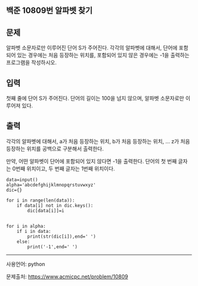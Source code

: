 ## 백준 10809번 알파벳 찾기

## 문제

알파벳 소문자로만 이루어진 단어 S가 주어진다. 각각의 알파벳에 대해서, 단어에 포함되어 있는 경우에는 처음 등장하는 위치를, 포함되어 있지 않은 경우에는 -1을 출력하는 프로그램을 작성하시오.

## 입력

첫째 줄에 단어 S가 주어진다. 단어의 길이는 100을 넘지 않으며, 알파벳 소문자로만 이루어져 있다.

## 출력

각각의 알파벳에 대해서, a가 처음 등장하는 위치, b가 처음 등장하는 위치, ... z가 처음 등장하는 위치를 공백으로 구분해서 출력한다.

만약, 어떤 알파벳이 단어에 포함되어 있지 않다면 -1을 출력한다. 단어의 첫 번째 글자는 0번째 위치이고, 두 번째 글자는 1번째 위치이다.

```
data=input()
alpha='abcdefghijklmnopqrstuvwxyz'
dic={}

for i in range(len(data)):
    if data[i] not in dic.keys():
        dic[data[i]]=i


for i in alpha:
    if i in data:
        print(str(dic[i]),end=' ')
    else:
        print('-1',end=' ')
```

___

사용언어: python

문제출처: https://www.acmicpc.net/problem/10809